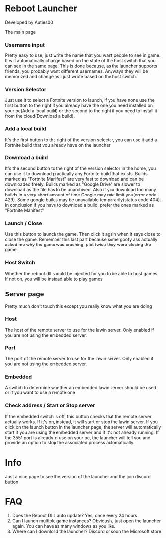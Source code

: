 # Reboot Launcher

Developed by Auties00

The main page

### Username input

Pretty easy to use, just write the name that you want people to see in game. It will automatically change based on the state of the host switch that you can see in the same page. This is done because, as the launcher supports friends, you probably want different usernames. Anyways they will be memorized and change as I just wrote based on the host switch.

### Version Selector

Just use it to select a Fortnite version to launch, if you have none use the first button to the right if you already have the one you need installed on your pc(Add a local build) or the second to the right if you need to install it from the cloud(Download a build).

### Add a local build

It's the first button to the right of the version selector, you can use it add a Fortnite build that you already have on the launcher

### Download a build

It's the second button to the right of the version selector in the home, you can use it to download practically any Fortnite build that exists.
Builds marked as "Fortnite Manifest" are very fast to download and can be downloaded freely.
Builds marked as "Google Drive" are slower to download as the file has to be unarchived. Also if you download too many builds in a very short amount of time Google may rate limit you(error code 429).
Some google builds may be unavailable temporarily(status code 404).
In conclusion if you have to download a build, prefer the ones marked as "Fortnite Manifest"

### Launch / Close

Use this button to launch the game. Then click it again when it says close to close the game. Remember this last part because some goofy ass actually asked me why the game was crashing, plot twist: they were closing the game.

### Host Switch

Whether the reboot.dll should be injected for you to be able to host games. If not on, you will be instead able to play games

## Server page

Pretty much don't touch this except you really know what you are doing



### Host

The host of the remote server to use for the lawin server. Only enabled if you are not using the embedded server.

### Port

The port of the remote server to use for the lawin server. Only enabled if you are not using the embedded server.

### Embedded

A switch to determine whether an embedded lawin server should be used or if you want to use a remote one

### Check address / Start or Stop server

If the embedded switch is off, this button checks that the remote server actually works. If it's on, instead, it will start or stop the lawin server. If you click on the launch button in the launcher page, the server will automatically start if you are using the embedded server and if it's not already running. If the 3551 port is already in use on your pc, the launcher will tell you and provide an option to stop the associated process automatically.

# Info 

Just a nice page to see the version of the launcher and the join discord button

# FAQ

1. Does the Reboot DLL auto update?
   Yes, once every 24 hours
2. Can I launch multiple game instances?
   Obviously, just open the launcher again. You can have as many windows as you like.
3. Where can I download the launcher?
   Discord or soon the Microsoft store